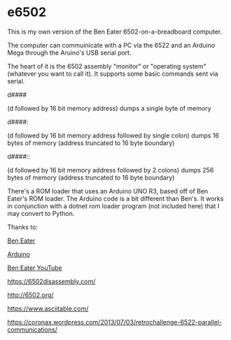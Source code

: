 # e6502

This is my own version of the Ben Eater 6502-on-a-breadboard computer.

The computer can commuinicate with a PC via the 6522 and an Arduino Mega through the Aruino's USB serial port.

The heart of it is the 6502 assembly "monitor" or "operating system" (whatever you want to call it). It supports some basic commands sent via serial.

d####

(d followed by 16 bit memory address) dumps a single byte of memory

d####:

(d followed by 16 bit memory address followed by single colon) dumps 16 bytes of memory (address truncated to 16 byte boundary)

d####::

(d followed by 16 bit memory address followed by 2 colons) dumps 256 bytes of memory (address truncated to 16 byte boundary)

There's a ROM loader that uses an Arduino UNO R3, based off of Ben Eater's ROM loader. The Arduino code is a bit different than Ben's. It works in conjunction with a dotnet rom loader program (not included here) that I may convert to Python.

Thanks to:

[Ben Eater](https://eater.net/)

[Arduino](https://www.arduino.cc/)

[Ben Eater YouTube](https://www.youtube.com/c/BenEater)

https://6502disassembly.com/

http://6502.org/

https://www.asciitable.com/

https://coronax.wordpress.com/2013/07/03/retrochallenge-6522-parallel-communications/
